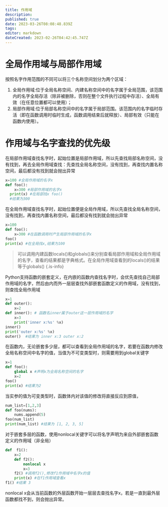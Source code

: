 ```yaml
---
title: 作用域
description: 
published: true
date: 2023-03-26T08:08:48.839Z
tags: 
editor: markdown
dateCreated: 2023-02-26T04:42:45.747Z
---
```


# 全局作用域与局部作用域

按照名字作用范围的不同可以将三个名称空间划分为两个区域：

1. 全局作用域:位于全局名称空间、内建名称空间中的名字属于全局范围，该范围内的名字全局存活（除非被删除，否则在整个文件执行过程中存活）、全局有效（在任意位置都可以使用）；
2. 局部作用域:位于局部名称空间中的名字属于局部范围。该范围内的名字临时存活（即在函数调用时临时生成，函数调用结束后就释放）、局部有效（只能在函数内使用）。

# 作用域与名字查找的优先级

在局部作用域查找名字时，起始位置是局部作用域，所以先查找局部名称空间，没有找到，再去全局作用域查找：先查找全局名称空间，没有找到，再查找内置名称空间，最后都没有找到就会抛出异常

```py
x=100 #全局作用域的名字x 
def foo():     
	x=300 #局部作用域的名字x     
  print(x) #在局部找x foo()
  #结果为300
```

在全局作用域查找名字时，起始位置便是全局作用域，所以先查找全局名称空间，没有找到，再查找内置名称空间，最后都没有找到就会抛出异常

```py
x=100 
def foo():     
	x=300 #在函数调用时产生局部作用域的名字x 
foo() 
print(x) #在全局找x,结果为100
```

> 可以调用内建函数locals()和globals()来分别查看局部作用域和全局作用域的名字，查看的结果都是字典格式。在全局作用域查看到的locals()的结果等于globals()
{.is-info}


Python支持函数的嵌套定义，在内嵌的函数内查找名字时，会优先查找自己局部作用域的名字，然后由内而外一层层查找外部嵌套函数定义的作用域，没有找到，则查找全局作用域

```py
x=1 
def outer():     
	x=2     
def inner(): # 函数名inner属于outer这一层作用域的名字         
	x=3      
	print('inner x:%s' %x)  
inner()   
print('outer x:%s' %x) 
outer()  #结果为 inner x:3 outer x:2
```

在函数内，无论嵌套多少层，都可以查看到全局作用域的名字，若要在函数内修改全局名称空间中名字的值，当值为不可变类型时，则需要用到global关键字

```py
x=1 
def foo():    
	global x #声明x为全局名称空间的名字   
	x=2
foo() 
print(x) #结果为2
```

当实参的值为可变类型时，函数体内对该值的修改将直接反应到原值，

```py
num_list=[1,2,3] 
def foo(nums):  
	nums.append(5) 
foo(num_list)
print(num_list) #结果为 [1, 2, 3, 5]
```

对于嵌套多层的函数，使用nonlocal关键字可以将名字声明为来自外部嵌套函数定义的作用域（非全局）

```py
def  f1():    
	x=2     
	def f2():     
		nonlocal x      
		x=3    
	f2() #调用f2(),修改f1作用域中名字x的值  
	print(x) #在f1作用域查看x
f1() #结果 3 
```

nonlocal x会从当前函数的外层函数开始一层层去查找名字x，若是一直到最外层函数都找不到，则会抛出异常。
